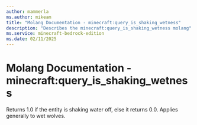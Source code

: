 ```yaml
---
author: mammerla
ms.author: mikeam
title: "Molang Documentation - minecraft:query_is_shaking_wetness"
description: "Describes the minecraft:query_is_shaking_wetness molang"
ms.service: minecraft-bedrock-edition
ms.date: 02/11/2025 
---
```


# Molang Documentation - minecraft:query_is_shaking_wetness

Returns 1.0 if the entity is shaking water off, else it returns 0.0. Applies generally to wet wolves.
